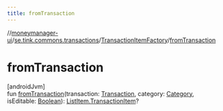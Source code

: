 ```yaml
---
title: fromTransaction
---
```

//[moneymanager-ui](../../../index.html)/[se.tink.commons.transactions](../index.html)/[TransactionItemFactory](index.html)/[fromTransaction](from-transaction.html)



# fromTransaction



[androidJvm]\
fun [fromTransaction](from-transaction.html)(transaction: [Transaction](../../com.tink.model.transaction/-transaction/index.html), category: [Category](../../com.tink.model.category/-category/index.html), isEditable: [Boolean](https://kotlinlang.org/api/latest/jvm/stdlib/kotlin/-boolean/index.html)): [ListItem.TransactionItem](../-list-item/-transaction-item/index.html)?




